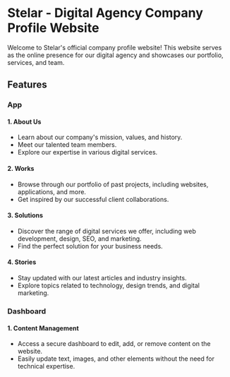 # Stelar - Digital Agency Company Profile Website

Welcome to Stelar's official company profile website! This website serves as the online presence for our digital agency and showcases our portfolio, services, and team.

## Features

### App
#### 1. About Us

- Learn about our company's mission, values, and history.
- Meet our talented team members.
- Explore our expertise in various digital services.

#### 2. Works

- Browse through our portfolio of past projects, including websites, applications, and more.
- Get inspired by our successful client collaborations.

#### 3. Solutions

- Discover the range of digital services we offer, including web development, design, SEO, and marketing.
- Find the perfect solution for your business needs.

#### 4. Stories

- Stay updated with our latest articles and industry insights.
- Explore topics related to technology, design trends, and digital marketing.

### Dashboard
#### 1. Content Management

- Access a secure dashboard to edit, add, or remove content on the website.
- Easily update text, images, and other elements without the need for technical expertise.

